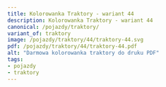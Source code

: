 ```yaml
---
title: Kolorowanka Traktory - wariant 44
description: Kolorowanka Traktory - wariant 44
canonical: /pojazdy/traktory/
variant_of: traktory
image: /pojazdy/traktory/44/traktory-44.svg
pdf: /pojazdy/traktory/44/traktory-44.pdf
alt: "Darmowa kolorowanka traktory do druku PDF"
tags:
- pojazdy
- traktory
---
```

